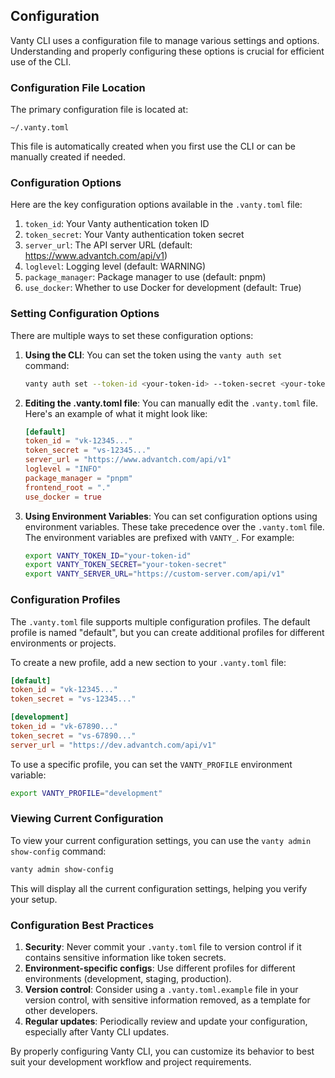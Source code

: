 ## Configuration

Vanty CLI uses a configuration file to manage various settings and options. Understanding and properly configuring these options is crucial for efficient use of the CLI.

### Configuration File Location

The primary configuration file is located at:

```
~/.vanty.toml
```

This file is automatically created when you first use the CLI or can be manually created if needed.

### Configuration Options

Here are the key configuration options available in the `.vanty.toml` file:

1. `token_id`: Your Vanty authentication token ID
2. `token_secret`: Your Vanty authentication token secret
3. `server_url`: The API server URL (default: https://www.advantch.com/api/v1)
4. `loglevel`: Logging level (default: WARNING)
5. `package_manager`: Package manager to use (default: pnpm)
6. `use_docker`: Whether to use Docker for development (default: True)

### Setting Configuration Options

There are multiple ways to set these configuration options:

1. **Using the CLI**:
   You can set the token using the `vanty auth set` command:
   ```bash
   vanty auth set --token-id <your-token-id> --token-secret <your-token-secret>
   ```

2. **Editing the .vanty.toml file**:
   You can manually edit the `.vanty.toml` file. Here's an example of what it might look like:
   ```toml
   [default]
   token_id = "vk-12345..."
   token_secret = "vs-12345..."
   server_url = "https://www.advantch.com/api/v1"
   loglevel = "INFO"
   package_manager = "pnpm"
   frontend_root = "."
   use_docker = true
   ```

3. **Using Environment Variables**:
   You can set configuration options using environment variables. These take precedence over the `.vanty.toml` file. The environment variables are prefixed with `VANTY_`. For example:
   ```bash
   export VANTY_TOKEN_ID="your-token-id"
   export VANTY_TOKEN_SECRET="your-token-secret"
   export VANTY_SERVER_URL="https://custom-server.com/api/v1"
   ```

### Configuration Profiles

The `.vanty.toml` file supports multiple configuration profiles. The default profile is named "default", but you can create additional profiles for different environments or projects.

To create a new profile, add a new section to your `.vanty.toml` file:

```toml
[default]
token_id = "vk-12345..."
token_secret = "vs-12345..."

[development]
token_id = "vk-67890..."
token_secret = "vs-67890..."
server_url = "https://dev.advantch.com/api/v1"
```

To use a specific profile, you can set the `VANTY_PROFILE` environment variable:

```bash
export VANTY_PROFILE="development"
```

### Viewing Current Configuration

To view your current configuration settings, you can use the `vanty admin show-config` command:

```bash
vanty admin show-config
```

This will display all the current configuration settings, helping you verify your setup.

### Configuration Best Practices

1. **Security**: Never commit your `.vanty.toml` file to version control if it contains sensitive information like token secrets.
2. **Environment-specific configs**: Use different profiles for different environments (development, staging, production).
3. **Version control**: Consider using a `.vanty.toml.example` file in your version control, with sensitive information removed, as a template for other developers.
4. **Regular updates**: Periodically review and update your configuration, especially after Vanty CLI updates.

By properly configuring Vanty CLI, you can customize its behavior to best suit your development workflow and project requirements.
